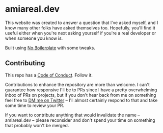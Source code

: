# amiareal.dev

This website was created to answer a question that I've asked myself, and I know many other folks have asked themselves too. Hopefully, you'll find it useful either when you're next asking yourself if you're a real developer or when someone you know is.

Built using [No Boilerplate](https://github.com/cutenode/no-boilerplate/) with some tweaks.

## Contributing

This repo has a [Code of Conduct](./CODE_OF_CONDUCT.md). Follow it.

Contributions to enhance the repository are more than welcome. I can't guarantee how responsive I'll be to PRs since I have a pretty overwhelming inbox of PRs on projects, but if you don't hear back from me on something feel free to [DM me on Twitter](https://twitter.com/bitandbang) – I'll almost certainly respond to that and take some time to review your PR.

If you want to contribute anything that would invalidate the name – amiareal.dev – please reconsider and don't spend your time on something that probably won't be merged.
